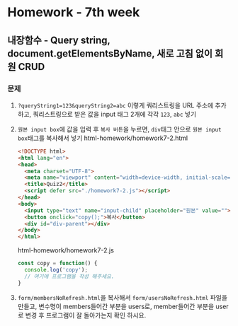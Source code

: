# Homework - 7th week

## 내장함수 - Query string, document.getElementsByName, 새로 고침 없이 회원 CRUD
### 문제
1. `?queryString1=123&queryString2=abc` 이렇게 쿼리스트링을 URL 주소에 추가하고, 쿼리스트링으로 받은 값을 input 태그 2개에 각각 `123`, `abc` 넣기

2. `원본 input box`에 값을 입력 후 `복사 버튼`을 누르면, `div`태그 안으로 `원본 input box`태그를 복사해서 넣기
    html-homework/homework7-2.html
    ```html
    <!DOCTYPE html>
    <html lang="en">
    <head>
      <meta charset="UTF-8">
      <meta name="viewport" content="width=device-width, initial-scale=1.0">
      <title>Quiz2</title>
      <script defer src="./homework7-2.js"></script>
    </head>
    <body>
      <input type="text" name="input-child" placeholder="원본" value="">
      <button onclick="copy();">복사</button>
      <div id="div-parent"></div>
    </body>
    </html>
    ```

    html-homework/homework7-2.js
    ```js
    const copy = function() {
      console.log('copy');
      // 여기에 프로그램을 작성 해주세요.
    }
    ```

3. `form/membersNoRefresh.html`을 복사해서 `form/usersNoRefresh.html` 파일을 만들고,
   변수명이 members들어간 부분을 users로, member들어간 부분을 user로 변경 후 프로그램이 잘 돌아가는지 확인 하시요.
